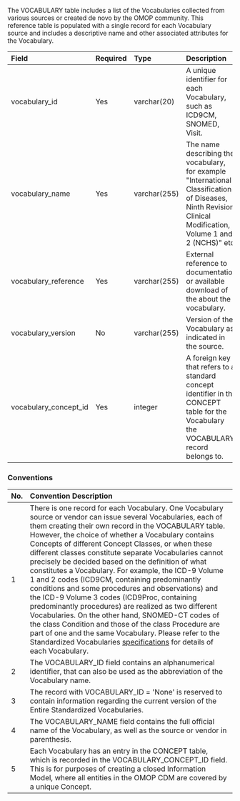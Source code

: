 The VOCABULARY table includes a list of the Vocabularies collected from various sources or created de novo by the OMOP community. This reference table is populated with a single record for each Vocabulary source and includes a descriptive name and other associated attributes for the Vocabulary.

Field|Required|Type|Description
:----------------------|:--------|:-------------|:----------------------------------------
|vocabulary_id|Yes|varchar(20)|A unique identifier for each Vocabulary, such as ICD9CM, SNOMED, Visit.|
|vocabulary_name|Yes|varchar(255)|The name describing the vocabulary, for example "International Classification of Diseases, Ninth Revision, Clinical Modification, Volume 1 and 2 (NCHS)" etc.|
|vocabulary_reference|Yes|varchar(255)|External reference to documentation or available download of the about the vocabulary.|
|vocabulary_version|No|varchar(255)|Version of the Vocabulary as indicated in the source.|
|vocabulary_concept_id|Yes|integer|A foreign key that refers to a standard concept identifier in the CONCEPT table for the Vocabulary the VOCABULARY record belongs to.|

### Conventions

No.|Convention Description
:--------|:------------------------------------
| 1  | There is one record for each Vocabulary. One Vocabulary source or vendor can issue several Vocabularies, each of them creating their own record in the VOCABULARY table. However, the choice of whether a Vocabulary contains Concepts of different Concept Classes, or when these different classes constitute separate Vocabularies cannot precisely be decided based on the definition of what constitutes a Vocabulary. For example, the ICD-9 Volume 1 and 2 codes (ICD9CM, containing predominantly conditions and some procedures and observations) and the ICD-9 Volume 3 codes (ICD9Proc, containing predominantly procedures) are realized as two different Vocabularies. On the other hand, SNOMED-CT codes of the class Condition and those of the class Procedure are part of one and the same Vocabulary. Please refer to the Standardized Vocabularies [specifications](http://www.ohdsi.org/web/wiki/doku.php?id=documentation:vocabulary) for details of each Vocabulary. |
| 2  | The VOCABULARY_ID field contains an alphanumerical identifier, that can also be used as the abbreviation of the Vocabulary name. |
| 3  | The record with VOCABULARY_ID = 'None' is reserved to contain information regarding the current version of the Entire Standardized Vocabularies. | 
| 4  | The VOCABULARY_NAME field contains the full official name of the Vocabulary, as well as the source or vendor in parenthesis. |
| 5  | Each Vocabulary has an entry in the CONCEPT table, which is recorded in the VOCABULARY_CONCEPT_ID field. This is for purposes of creating a closed Information Model, where all entities in the OMOP CDM are covered by a unique Concept. |
